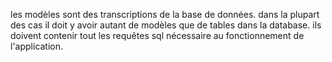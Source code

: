 les modèles sont des transcriptions de la base de données.
dans la plupart des cas il doit y avoir autant de modèles que de tables dans la database. ils doivent contenir tout les requêtes sql nécessaire au fonctionnement de l'application. 